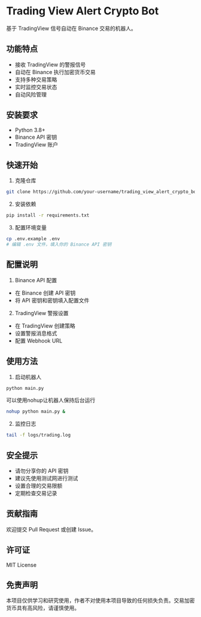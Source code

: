 # Trading View Alert Crypto Bot

基于 TradingView 信号自动在 Binance 交易的机器人。

## 功能特点

- 接收 TradingView 的警报信号
- 自动在 Binance 执行加密货币交易
- 支持多种交易策略
- 实时监控交易状态
- 自动风险管理

## 安装要求

- Python 3.8+
- Binance API 密钥
- TradingView 账户

## 快速开始

1. 克隆仓库
```bash
git clone https://github.com/your-username/trading_view_alert_crypto_bot.git
```

2. 安装依赖
```bash
pip install -r requirements.txt
```

3. 配置环境变量

```bash
cp .env.example .env
# 编辑 .env 文件，填入你的 Binance API 密钥
```

## 配置说明

1. Binance API 配置
- 在 Binance 创建 API 密钥
- 将 API 密钥和密钥填入配置文件

2. TradingView 警报设置
- 在 TradingView 创建策略
- 设置警报消息格式
- 配置 Webhook URL

## 使用方法

1. 启动机器人

```bash
python main.py
```

可以使用nohup让机器人保持后台运行
```bash
nohup python main.py &
```

2. 监控日志

```bash
tail -f logs/trading.log
```

## 安全提示

- 请勿分享你的 API 密钥
- 建议先使用测试网进行测试
- 设置合理的交易限额
- 定期检查交易记录

## 贡献指南

欢迎提交 Pull Request 或创建 Issue。

## 许可证

MIT License

## 免责声明

本项目仅供学习和研究使用，作者不对使用本项目导致的任何损失负责。交易加密货币具有高风险，请谨慎使用。